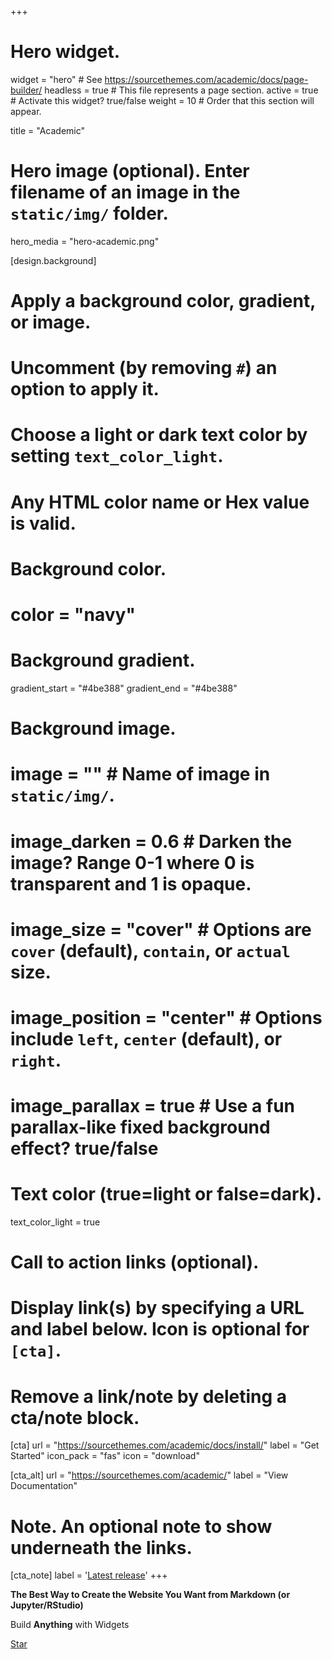 +++
# Hero widget.
widget = "hero"  # See https://sourcethemes.com/academic/docs/page-builder/
headless = true  # This file represents a page section.
active = true  # Activate this widget? true/false
weight = 10  # Order that this section will appear.

title = "Academic"

# Hero image (optional). Enter filename of an image in the `static/img/` folder.
hero_media = "hero-academic.png"

[design.background]
  # Apply a background color, gradient, or image.
  #   Uncomment (by removing `#`) an option to apply it.
  #   Choose a light or dark text color by setting `text_color_light`.
  #   Any HTML color name or Hex value is valid.

  # Background color.
  # color = "navy"
  
  # Background gradient.
  gradient_start = "#4be388"
  gradient_end = "#4be388"
  
  # Background image.
  # image = ""  # Name of image in `static/img/`.
  # image_darken = 0.6  # Darken the image? Range 0-1 where 0 is transparent and 1 is opaque.
  # image_size = "cover"  #  Options are `cover` (default), `contain`, or `actual` size.
  # image_position = "center"  # Options include `left`, `center` (default), or `right`.
  # image_parallax = true  # Use a fun parallax-like fixed background effect? true/false
  
  # Text color (true=light or false=dark).
  text_color_light = true

# Call to action links (optional).
#   Display link(s) by specifying a URL and label below. Icon is optional for `[cta]`.
#   Remove a link/note by deleting a cta/note block.
[cta]
  url = "https://sourcethemes.com/academic/docs/install/"
  label = "Get Started"
  icon_pack = "fas"
  icon = "download"
  
[cta_alt]
  url = "https://sourcethemes.com/academic/"
  label = "View Documentation"

# Note. An optional note to show underneath the links.
[cta_note]
  label = '<a class="js-github-release" href="https://sourcethemes.com/academic/updates" data-repo="gcushen/hugo-academic">Latest release<!-- V --></a>'
+++

**The Best Way to Create the Website You Want from Markdown (or Jupyter/RStudio)**

Build **Anything** with Widgets

<span style="text-shadow: none;"><a class="github-button" href="https://github.com/gcushen/hugo-academic" data-icon="octicon-star" data-size="large" data-show-count="true" aria-label="Star this on GitHub">Star</a><script async defer src="https://buttons.github.io/buttons.js"></script></span>
